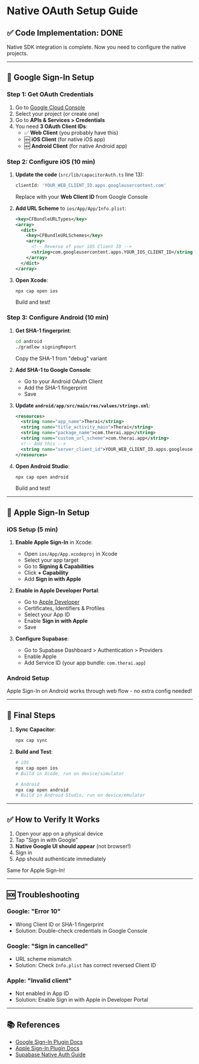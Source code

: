 # Native OAuth Setup Guide

## ✅ Code Implementation: DONE
Native SDK integration is complete. Now you need to configure the native projects.

---

## 📱 Google Sign-In Setup

### Step 1: Get OAuth Credentials

1. Go to [Google Cloud Console](https://console.cloud.google.com/)
2. Select your project (or create one)
3. Go to **APIs & Services > Credentials**
4. You need **3 OAuth Client IDs**:
   - ✅ **Web Client** (you probably have this)
   - 🆕 **iOS Client** (for native iOS app)
   - 🆕 **Android Client** (for native Android app)

### Step 2: Configure iOS (10 min)

1. **Update the code** (`src/lib/capacitorAuth.ts` line 13):
   ```typescript
   clientId: 'YOUR_WEB_CLIENT_ID.apps.googleusercontent.com'
   ```
   Replace with your **Web Client ID** from Google Console

2. **Add URL Scheme** to `ios/App/App/Info.plist`:
   ```xml
   <key>CFBundleURLTypes</key>
   <array>
     <dict>
       <key>CFBundleURLSchemes</key>
       <array>
         <!-- Reverse of your iOS Client ID -->
         <string>com.googleusercontent.apps.YOUR_IOS_CLIENT_ID</string>
       </array>
     </dict>
   </array>
   ```

3. **Open Xcode**:
   ```bash
   npx cap open ios
   ```
   Build and test!

### Step 3: Configure Android (10 min)

1. **Get SHA-1 fingerprint**:
   ```bash
   cd android
   ./gradlew signingReport
   ```
   Copy the SHA-1 from "debug" variant

2. **Add SHA-1 to Google Console**:
   - Go to your Android OAuth Client
   - Add the SHA-1 fingerprint
   - Save

3. **Update `android/app/src/main/res/values/strings.xml`**:
   ```xml
   <resources>
     <string name="app_name">Therai</string>
     <string name="title_activity_main">Therai</string>
     <string name="package_name">com.therai.app</string>
     <string name="custom_url_scheme">com.therai.app</string>
     <!-- Add this -->
     <string name="server_client_id">YOUR_WEB_CLIENT_ID.apps.googleusercontent.com</string>
   </resources>
   ```

4. **Open Android Studio**:
   ```bash
   npx cap open android
   ```
   Build and test!

---

## 🍎 Apple Sign-In Setup

### iOS Setup (5 min)

1. **Enable Apple Sign-In** in Xcode:
   - Open `ios/App/App.xcodeproj` in Xcode
   - Select your app target
   - Go to **Signing & Capabilities**
   - Click **+ Capability**
   - Add **Sign in with Apple**

2. **Enable in Apple Developer Portal**:
   - Go to [Apple Developer](https://developer.apple.com/)
   - Certificates, Identifiers & Profiles
   - Select your App ID
   - Enable **Sign in with Apple**
   - Save

3. **Configure Supabase**:
   - Go to Supabase Dashboard > Authentication > Providers
   - Enable Apple
   - Add Service ID (your app bundle: `com.therai.app`)

### Android Setup
Apple Sign-In on Android works through web flow - no extra config needed!

---

## 🔧 Final Steps

1. **Sync Capacitor**:
   ```bash
   npx cap sync
   ```

2. **Build and Test**:
   ```bash
   # iOS
   npx cap open ios
   # Build in Xcode, run on device/simulator
   
   # Android
   npx cap open android
   # Build in Android Studio, run on device/emulator
   ```

---

## ✅ How to Verify It Works

1. Open your app on a physical device
2. Tap "Sign in with Google"
3. **Native Google UI should appear** (not browser!)
4. Sign in
5. App should authenticate immediately

Same for Apple Sign-In!

---

## 🆘 Troubleshooting

### Google: "Error 10"
- Wrong Client ID or SHA-1 fingerprint
- Solution: Double-check credentials in Google Console

### Google: "Sign in cancelled"  
- URL scheme mismatch
- Solution: Check `Info.plist` has correct reversed Client ID

### Apple: "Invalid client"
- Not enabled in App ID
- Solution: Enable Sign in with Apple in Developer Portal

---

## 📚 References

- [Google Sign-In Plugin Docs](https://github.com/CodetrixStudio/CapacitorGoogleAuth)
- [Apple Sign-In Plugin Docs](https://github.com/capacitor-community/apple-sign-in)
- [Supabase Native Auth Guide](https://supabase.com/docs/guides/auth/social-login/auth-google)

